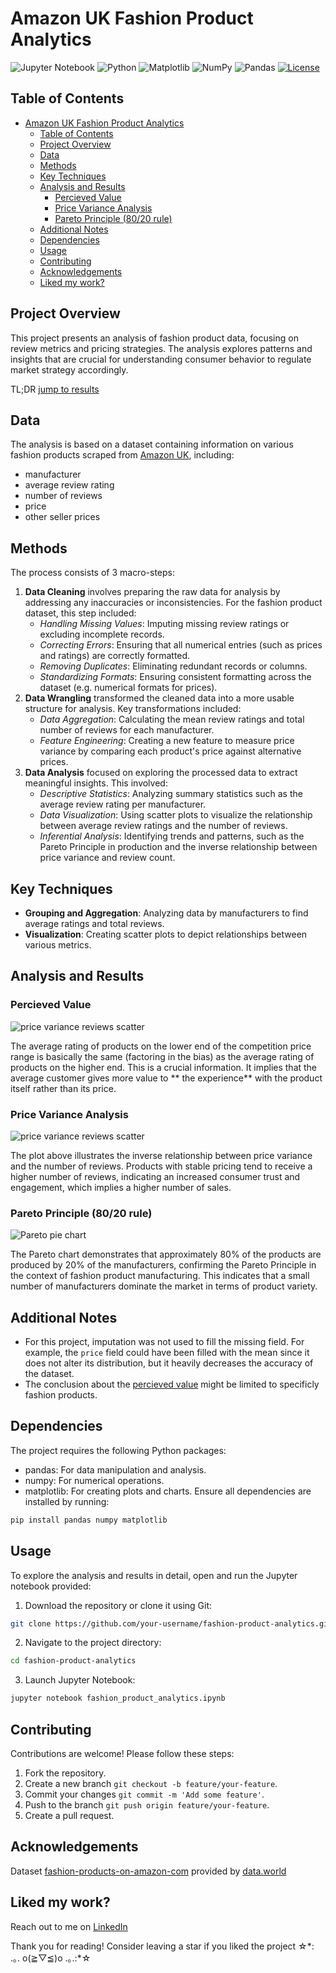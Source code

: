 # Amazon UK Fashion Product Analytics
![Jupyter Notebook](https://img.shields.io/badge/jupyter-%23FA0F00.svg?style=for-the-badge&logo=jupyter&logoColor=white)
![Python](https://img.shields.io/badge/python-3670A0?style=for-the-badge&logo=python&logoColor=ffdd54)
![Matplotlib](https://img.shields.io/badge/Matplotlib-%23ffffff.svg?style=for-the-badge&logo=Matplotlib&logoColor=black)
![NumPy](https://img.shields.io/badge/numpy-%23013243.svg?style=for-the-badge&logo=numpy&logoColor=white)
![Pandas](https://img.shields.io/badge/pandas-%23150458.svg?style=for-the-badge&logo=pandas&logoColor=white)
[![License](https://img.shields.io/github/license/Ileriayo/markdown-badges?style=for-the-badge)](./LICENSE)

## Table of Contents
<!-- TOC -->
* [Amazon UK Fashion Product Analytics](#amazon-uk-fashion-product-analytics)
  * [Table of Contents](#table-of-contents)
  * [Project Overview](#project-overview)
  * [Data](#data)
  * [Methods](#methods)
  * [Key Techniques](#key-techniques)
  * [Analysis and Results](#analysis-and-results)
    * [Percieved Value](#percieved-value)
    * [Price Variance Analysis](#price-variance-analysis)
    * [Pareto Principle (80/20 rule)](#pareto-principle-8020-rule)
  * [Additional Notes](#additional-notes)
  * [Dependencies](#dependencies)
  * [Usage](#usage)
  * [Contributing](#contributing)
  * [Acknowledgements](#acknowledgements)
  * [Liked my work?](#liked-my-work)
<!-- TOC -->

## Project Overview
This project presents an analysis of fashion product data, focusing on review metrics and pricing strategies. The analysis explores patterns and insights that are crucial for understanding consumer behavior to regulate market strategy accordingly.

TL;DR [jump to results](#analysis-and-results)

## Data
The analysis is based on a dataset containing information on various fashion products scraped from [Amazon UK](https://amazon.co.uk), including:

- manufacturer
- average review rating
- number of reviews
- price
- other seller prices

## Methods
The process consists of 3 macro-steps:
1. **Data Cleaning** involves preparing the raw data for analysis by addressing any inaccuracies or inconsistencies. For the fashion product dataset, this step included:
    - _Handling Missing Values_: Imputing missing review ratings or excluding incomplete records.
    - _Correcting Errors_: Ensuring that all numerical entries (such as prices and ratings) are correctly formatted.
    - _Removing Duplicates_: Eliminating redundant records or columns.
    - _Standardizing Formats_: Ensuring consistent formatting across the dataset (e.g. numerical formats for prices).
2. **Data Wrangling** transformed the cleaned data into a more usable structure for analysis. Key transformations included:
    - _Data Aggregation_: Calculating the mean review ratings and total number of reviews for each manufacturer.
    - _Feature Engineering_: Creating a new feature to measure price variance by comparing each product's price against alternative prices.
3. **Data Analysis** focused on exploring the processed data to extract meaningful insights. This involved: 
    - _Descriptive Statistics_: Analyzing summary statistics such as the average review rating per manufacturer.
    - _Data Visualization_: Using scatter plots to visualize the relationship between average review ratings and the number of reviews.
    - _Inferential Analysis_: Identifying trends and patterns, such as the Pareto Principle in production and the inverse relationship between price variance and review count.

## Key Techniques
- **Grouping and Aggregation**: Analyzing data by manufacturers to find average ratings and total reviews.
- **Visualization**: Creating scatter plots to depict relationships between various metrics.

## Analysis and Results

### Percieved Value
![price variance reviews scatter](./images/rating_price_over_under_mean.png)

The average rating of products on the lower end of the competition price range is basically the same (factoring in the bias) as the average rating of products on the higher end. This is a crucial information. It implies that the average customer gives more value to ** the experience** with the product itself rather than its price.

### Price Variance Analysis
![price variance reviews scatter](./images/price_variance_reviews_scatter.png)

The plot above illustrates the inverse relationship between price variance and the number of reviews. Products with stable pricing tend to receive a higher number of reviews, indicating an increased consumer trust and engagement, which implies a higher number of sales.

### Pareto Principle (80/20 rule)
![Pareto pie chart](./images/pareto_pie_chart.png)

The Pareto chart demonstrates that approximately 80% of the products are produced by 20% of the manufacturers, confirming the Pareto Principle in the context of fashion product manufacturing. This indicates that a small number of manufacturers dominate the market in terms of product variety.

## Additional Notes
- For this project, imputation was not used to fill the missing field. For example, the `price` field could have been filled with the mean since it does not alter its distribution, but it heavily decreases the accuracy of the dataset.
- The conclusion about the [percieved value](#percieved-value) might be limited to specificly fashion products.

## Dependencies
The project requires the following Python packages:
- pandas: For data manipulation and analysis.
- numpy: For numerical operations.
- matplotlib: For creating plots and charts.
Ensure all dependencies are installed by running:

```bash
pip install pandas numpy matplotlib
```

## Usage
To explore the analysis and results in detail, open and run the Jupyter notebook provided:

1. Download the repository or clone it using Git:
```bash
git clone https://github.com/your-username/fashion-product-analytics.git
```
2. Navigate to the project directory:
```bash
cd fashion-product-analytics
```
3. Launch Jupyter Notebook:
```bash
jupyter notebook fashion_product_analytics.ipynb
```

## Contributing
Contributions are welcome! Please follow these steps:

1. Fork the repository.
2. Create a new branch `git checkout -b feature/your-feature`.
3. Commit your changes `git commit -m 'Add some feature'`.
4. Push to the branch `git push origin feature/your-feature`.
5. Create a pull request.

## Acknowledgements
Dataset [fashion-products-on-amazon-com](https://data.world/promptcloud/fashion-products-on-amazon-com) provided by [data.world](https://data.world/)

## Liked my work?
Reach out to me on [LinkedIn](https://www.linkedin.com/in/ahmed-maruf-15684a212/)

Thank you for reading! Consider leaving a star if you liked the project ☆\*: .｡. o(≧▽≦)o .｡.:\*☆
